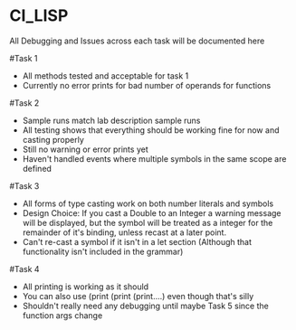 # CI_LISP

All Debugging and Issues across each task will be documented here

#Task 1 
 - All methods tested and acceptable for task 1 
 - Currently no error prints for bad number of operands for functions

#Task 2
 - Sample runs match lab description sample runs
 - All testing shows that everything should be working fine for now and casting properly
 - Still no warning or error prints yet
 - Haven't handled events where multiple symbols in the same scope are defined
 
#Task 3
 - All forms of type casting work on both number literals and symbols
 - Design Choice: If you cast a Double to an Integer a warning message will be displayed, but the symbol will be treated as a integer for the remainder of it's binding, unless recast at a later point.
 - Can't re-cast a symbol if it isn't in a let section (Although that functionality isn't included in the grammar)
 
 #Task 4
 - All printing is working as it should
 - You can also use (print (print (print....) even though that's silly
 - Shouldn't really need any debugging until maybe Task 5 since the function args change
